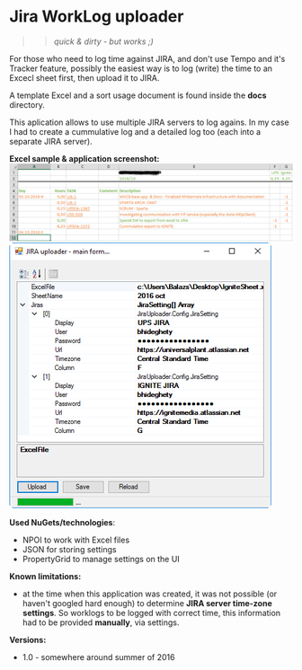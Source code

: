 # Jira WorkLog uploader
>> *quick & dirty - but works ;)*

For those who need to log time against JIRA, and don't use Tempo and it's Tracker feature, possibly the easiest way is to log (write) the time to an Excecl sheet first, then upload it to JIRA.

A template Excel and a sort usage document is found inside the **docs** directory.

This aplication allows to use multiple JIRA servers to log agains. In my case I had to create a cummulative log and a detailed log too (each into a separate JIRA server).

**Excel sample & application screenshot:**
![excel](/docs/excel.png "excel")
![app](/docs/application.png "app")

**Used NuGets/technologies**:
- NPOI to work with Excel files
- JSON for storing settings
- PropertyGrid to manage settings on the UI

**Known limitations:**
- at the time when this application was created, it was not possible (or haven't googled hard enough) to determine **JIRA server time-zone settings**. So worklogs to be logged with correct time, this information had to be provided **manually**, via settings.

**Versions:**
- 1.0 - somewhere around summer of 2016

